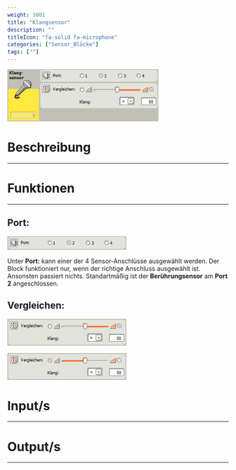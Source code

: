 ```yaml
---
weight: 3001
title: "Klangsensor"
description: ""
titleIcon: "fa-solid fa-microphone"
categories: ["Sensor_Blöcke"]
tags: [""]
---
```


![Block.png](/images/nxt-images/Kapitel%203%20Sensoren/3.2%20Klangsensor/Block.png)

# Beschreibung
---

# Funktionen
---

## Port:

![Port.png](/images/nxt-images/Kapitel%203%20Sensoren/3.2%20Klangsensor/Port.png)

Unter **Port:** kann einer der 4 Sensor-Anschlüsse ausgewählt werden. Der Block funktioniert nur, wenn der richtige Anschluss ausgewählt ist. Ansonsten passiert nichts. Standartmäßig ist der **Berührungsensor** am **Port 2** angeschlossen.

## Vergleichen:

![Vergleichen.png](/images/nxt-images/Kapitel%203%20Sensoren/3.2%20Klangsensor/Vergleichen1.png)

![Vergleichen.png](/images/nxt-images/Kapitel%203%20Sensoren/3.2%20Klangsensor/Vergleichen2.png)


# Input/s
---

# Output/s
---
